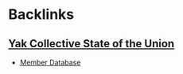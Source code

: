 
# Backlinks
## [Yak Collective State of the Union](<Yak Collective State of the Union.md>)
- [Member Database](<Member Database.md>)

